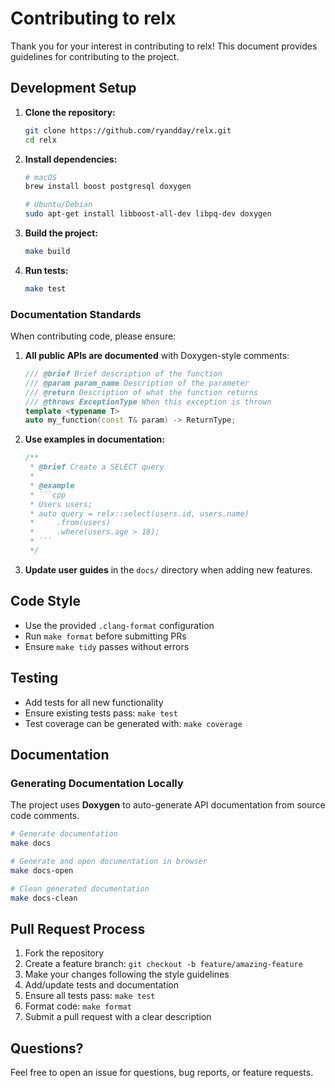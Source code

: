 # Contributing to relx

Thank you for your interest in contributing to relx! This document provides guidelines for contributing to the project.

## Development Setup

1. **Clone the repository:**
   ```bash
   git clone https://github.com/ryandday/relx.git
   cd relx
   ```

2. **Install dependencies:**
   ```bash
   # macOS
   brew install boost postgresql doxygen

   # Ubuntu/Debian  
   sudo apt-get install libboost-all-dev libpq-dev doxygen
   ```

3. **Build the project:**
   ```bash
   make build
   ```

4. **Run tests:**
   ```bash
   make test
   ```

### Documentation Standards

When contributing code, please ensure:

1. **All public APIs are documented** with Doxygen-style comments:
   ```cpp
   /// @brief Brief description of the function
   /// @param param_name Description of the parameter
   /// @return Description of what the function returns
   /// @throws ExceptionType When this exception is thrown
   template <typename T>
   auto my_function(const T& param) -> ReturnType;
   ```

2. **Use examples in documentation:**
   ```cpp
   /**
    * @brief Create a SELECT query
    * 
    * @example
    * ```cpp
    * Users users;
    * auto query = relx::select(users.id, users.name)
    *     .from(users)
    *     .where(users.age > 18);
    * ```
    */
   ```

3. **Update user guides** in the `docs/` directory when adding new features.

## Code Style

- Use the provided `.clang-format` configuration
- Run `make format` before submitting PRs
- Ensure `make tidy` passes without errors

## Testing

- Add tests for all new functionality
- Ensure existing tests pass: `make test`
- Test coverage can be generated with: `make coverage`

## Documentation

### Generating Documentation Locally

The project uses **Doxygen** to auto-generate API documentation from source code comments.

```bash
# Generate documentation
make docs

# Generate and open documentation in browser
make docs-open

# Clean generated documentation
make docs-clean
```

## Pull Request Process

1. Fork the repository
2. Create a feature branch: `git checkout -b feature/amazing-feature`
3. Make your changes following the style guidelines
4. Add/update tests and documentation  
5. Ensure all tests pass: `make test`
6. Format code: `make format`
7. Submit a pull request with a clear description

## Questions?

Feel free to open an issue for questions, bug reports, or feature requests. 